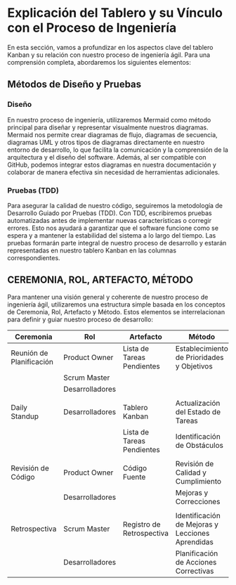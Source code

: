 # Explicación del Tablero y su Vínculo con el Proceso de Ingeniería

En esta sección, vamos a profundizar en los aspectos clave del tablero Kanban y su relación con nuestro proceso de ingeniería ágil. Para una comprensión completa, abordaremos los siguientes elementos:

## Métodos de Diseño y Pruebas

### Diseño

En nuestro proceso de ingeniería, utilizaremos Mermaid como método principal para diseñar y representar visualmente nuestros diagramas. Mermaid nos permite crear diagramas de flujo, diagramas de secuencia, diagramas UML y otros tipos de diagramas directamente en nuestro entorno de desarrollo, lo que facilita la comunicación y la comprensión de la arquitectura y el diseño del software. Además, al ser compatible con GitHub, podemos integrar estos diagramas en nuestra documentación y colaborar de manera efectiva sin necesidad de herramientas adicionales.

### Pruebas (TDD)

Para asegurar la calidad de nuestro código, seguiremos la metodología de Desarrollo Guiado por Pruebas (TDD). Con TDD, escribiremos pruebas automatizadas antes de implementar nuevas características o corregir errores. Esto nos ayudará a garantizar que el software funcione como se espera y a mantener la estabilidad del sistema a lo largo del tiempo. Las pruebas formarán parte integral de nuestro proceso de desarrollo y estarán representadas en nuestro tablero Kanban en las columnas correspondientes.

## CEREMONIA, ROL, ARTEFACTO, MÉTODO

Para mantener una visión general y coherente de nuestro proceso de ingeniería ágil, utilizaremos una estructura simple basada en los conceptos de Ceremonia, Rol, Artefacto y Método. Estos elementos se interrelacionan para definir y guiar nuestro proceso de desarrollo:

| Ceremonia                | Rol             | Artefacto                  | Método                                           |
| ------------------------ | --------------- | -------------------------- | ------------------------------------------------ |
| Reunión de Planificación | Product Owner   | Lista de Tareas Pendientes | Establecimiento de Prioridades y Objetivos       |
|                          | Scrum Master    |                            |                                                  |
|                          | Desarrolladores |                            |                                                  |
|                          |                 |                            |                                                  |
| Daily Standup            | Desarrolladores | Tablero Kanban             | Actualización del Estado de Tareas               |
|                          |                 | Lista de Tareas Pendientes | Identificación de Obstáculos                     |
|                          |                 |                            |                                                  |
| Revisión de Código       | Product Owner   | Código Fuente              | Revisión de Calidad y Cumplimiento               |
|                          | Desarrolladores |                            | Mejoras y Correcciones                           |
|                          |                 |                            |                                                  |
| Retrospectiva            | Scrum Master    | Registro de Retrospectiva  | Identificación de Mejoras y Lecciones Aprendidas |
|                          | Desarrolladores |                            | Planificación de Acciones Correctivas            |
